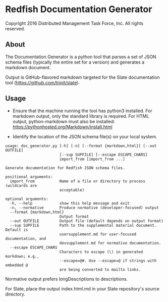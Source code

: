 # Redfish Documentation Generator

Copyright 2016 Distributed Management Task Force, Inc. All rights reserved.

## About

The Documentation Generator is a python tool that parses a set of JSON schema files (typically the entire set for a version) and generates a markdown document.

Output is GitHub-flavored markdown targeted for the Slate documentation tool (https://github.com/tripit/slate).

## Usage

* Ensure that the machine running the tool has python3 installed. For markdown output, only the standard library is required. For HTML output, python-markdown must also be installed: https://pythonhosted.org/Markdown/install.html

* Identify the location of the JSON schema file(s) on your local system.

```
usage: doc_generator.py [-h] [-n] [--format {markdown,html}] [--out OUTFILE]
                        [--sup SUPFILE] [--escape ESCAPE_CHARS]
                        import_from [import_from ...]

Generate documentation for Redfish JSON schema files.

positional arguments:
  import_from           Name of a file or directory to process (wildcards are
                        acceptable)

optional arguments:
  -h, --help            show this help message and exit
  -n, --normative       Produce normative (developer-focused) output
  --format {markdown,html}
                        Output format
  --out OUTFILE         Output file (default depends on output format)
  --sup SUPFILE         Path to the supplemental material document. Default is
                        usersupplement.md for user-focused documentation, and
                        devsupplement.md for normative documentation.
  --escape ESCAPE_CHARS
                        Characters to escape (\) in generated markdown; e.g.,
                        --escape=@#. Use --escape=@ if strings with embedded @
                        are being converted to mailto links.
```

Normative output prefers longDescriptions to descriptions.

For Slate, place the output index.html.md in your Slate repository's source directory.
